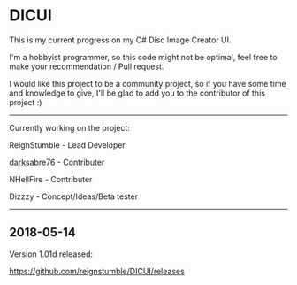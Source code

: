 # DICUI
This is my current progress on my C# Disc Image Creator UI.

I'm a hobbyist programmer, so this code might not be optimal, feel free to make your recommendation / Pull request.

I would like this project to be a community project, so if you have some time and knowledge to give, I'll be glad to add you to the contributor of this project :)

--------------------------------------------------------------------------
Currently working on the project:
 
ReignStumble - Lead Developer

darksabre76 - Contributer

NHellFire - Contributer

Dizzzy - Concept/Ideas/Beta tester

 
--------------------------------------------------------------------------
2018-05-14
--------------------------------------------------------------------------
Version 1.01d released:

https://github.com/reignstumble/DICUI/releases
